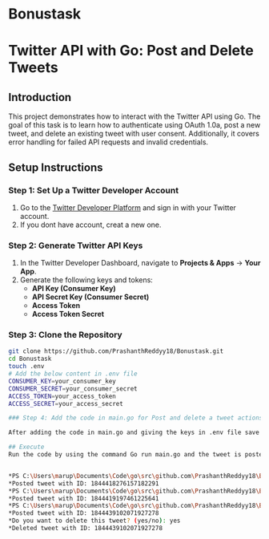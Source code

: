 # Bonustask

# Twitter API with Go: Post and Delete Tweets

## Introduction

This project demonstrates how to interact with the Twitter API using Go. The goal of this task  is to learn how to authenticate using OAuth 1.0a, post a new tweet, and delete an existing tweet with user consent. Additionally, it covers error handling for failed API requests and invalid credentials.



## Setup Instructions

### Step 1: Set Up a Twitter Developer Account

1. Go to the [Twitter Developer Platform](https://developer.twitter.com/) and sign in with your Twitter account.
2. If you dont have account, creat a new one.

### Step 2: Generate Twitter API Keys

1. In the Twitter Developer Dashboard, navigate to **Projects & Apps** → **Your App**.
2. Generate the following keys and tokens:
   - **API Key (Consumer Key)**
   - **API Secret Key (Consumer Secret)**
   - **Access Token**
   - **Access Token Secret**


### Step 3: Clone the Repository

```bash
git clone https://github.com/PrashanthReddyy18/Bonustask.git
cd Bonustask
touch .env  
# Add the below content in .env file
CONSUMER_KEY=your_consumer_key
CONSUMER_SECRET=your_consumer_secret
ACCESS_TOKEN=your_access_token
ACCESS_SECRET=your_access_secret

### Step 4: Add the code in main.go for Post and delete a tweet actions in twitter

After adding the code in main.go and giving the keys in .env file save them

## Execute
Run the code by using the command Go run main.go and the tweet is posted and the result is as shown below


*PS C:\Users\marup\Documents\Code\go\src\github.com\PrashanthReddyy18\Bonustask> go run main.go
*Posted tweet with ID: 1844418276157182291
*PS C:\Users\marup\Documents\Code\go\src\github.com\PrashanthReddyy18\Bonustask> go run main.go
*Posted tweet with ID: 1844419197461225641
*PS C:\Users\marup\Documents\Code\go\src\github.com\PrashanthReddyy18\Bonustask> go run main.go
*Posted tweet with ID: 1844439102071927278
*Do you want to delete this tweet? (yes/no): yes
*Deleted tweet with ID: 1844439102071927278

